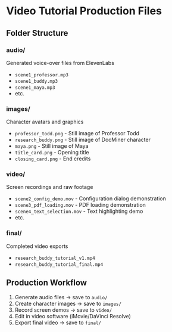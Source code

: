 # Video Tutorial Production Files

## Folder Structure

### audio/
Generated voice-over files from ElevenLabs
- `scene1_professor.mp3`
- `scene1_buddy.mp3`
- `scene1_maya.mp3`
- etc.

### images/
Character avatars and graphics
- `professor_todd.png` - Still image of Professor Todd
- `research_buddy.png` - Still image of DocMiner character
- `maya.png` - Still image of Maya
- `title_card.png` - Opening title
- `closing_card.png` - End credits

### video/
Screen recordings and raw footage
- `scene2_config_demo.mov` - Configuration dialog demonstration
- `scene3_pdf_loading.mov` - PDF loading demonstration
- `scene4_text_selection.mov` - Text highlighting demo
- etc.

### final/
Completed video exports
- `research_buddy_tutorial_v1.mp4`
- `research_buddy_tutorial_final.mp4`

## Production Workflow

1. Generate audio files → save to `audio/`
2. Create character images → save to `images/`
3. Record screen demos → save to `video/`
4. Edit in video software (iMovie/DaVinci Resolve)
5. Export final video → save to `final/`
